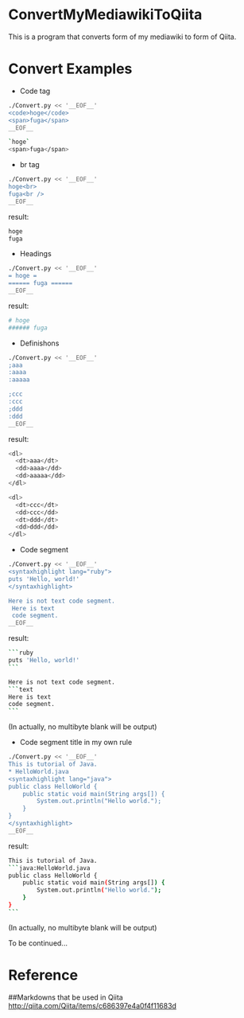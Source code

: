 # ConvertMyMediawikiToQiita
This is a program that converts form of my mediawiki to form of Qiita.

# Convert Examples
* Code tag
```bash
./Convert.py << '__EOF__'
<code>hoge</code>
<span>fuga</span>
__EOF__
```

```bash
`hoge`
<span>fuga</span>
```

* br tag
```bash
./Convert.py << '__EOF__'
hoge<br>
fuga<br />
__EOF__
```

result:
```bash
hoge
fuga
```

* Headings
```bash
./Convert.py << '__EOF__'
= hoge =
====== fuga ======
__EOF__
```

result:
```bash
# hoge 
###### fuga
```

* Definishons
```bash
./Convert.py << '__EOF__'
;aaa
:aaaa
:aaaaa

;ccc
:ccc
;ddd
:ddd
__EOF__
```

result:
```bash
<dl>
  <dt>aaa</dt>
  <dd>aaaa</dd>
  <dd>aaaaa</dd>
</dl>

<dl>
  <dt>ccc</dt>
  <dd>ccc</dd>
  <dt>ddd</dt>
  <dd>ddd</dd>
</dl>
```

* Code segment
```bash
./Convert.py << '__EOF__'
<syntaxhighlight lang="ruby">
puts 'Hello, world!'
</syntaxhighlight>

Here is not text code segment.
 Here is text
 code segment.
__EOF__
```

result:
```bash
```ruby
puts 'Hello, world!'
```　

Here is not text code segment.
```text
Here is text
code segment.
```　
```
(In actually, no multibyte blank will be output)


* Code segment title in my own rule
```bash
./Convert.py << '__EOF__'
This is tutorial of Java.
* HelloWorld.java
<syntaxhighlight lang="java">
public class HelloWorld {
    public static void main(String args[]) {
        System.out.println("Hello world.");
    }
}
</syntaxhighlight>
__EOF__
```

result:
```bash
This is tutorial of Java.
```java:HelloWorld.java
public class HelloWorld {
    public static void main(String args[]) {
        System.out.println("Hello world.");
    }
}
```　
```
(In actually, no multibyte blank will be output)


To be continued...

# Reference
##Markdowns that be used in Qiita
http://qiita.com/Qiita/items/c686397e4a0f4f11683d

